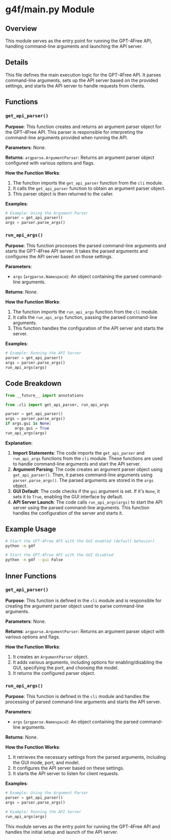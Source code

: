 #  g4f/__main__.py Module

## Overview

This module serves as the entry point for running the GPT-4Free API, handling command-line arguments and launching the API server.

## Details

This file defines the main execution logic for the GPT-4Free API. It parses command-line arguments, sets up the API server based on the provided settings, and starts the API server to handle requests from clients.

## Functions

### `get_api_parser()`

**Purpose**: This function creates and returns an argument parser object for the GPT-4Free API. This parser is responsible for interpreting the command-line arguments provided when running the API.

**Parameters**: None.

**Returns**: `argparse.ArgumentParser`: Returns an argument parser object configured with various options and flags.

**How the Function Works**:

1. The function imports the `get_api_parser` function from the `cli` module.
2. It calls the `get_api_parser` function to obtain an argument parser object.
3. This parser object is then returned to the caller.

**Examples**:

```python
# Example: Using the Argument Parser
parser = get_api_parser()
args = parser.parse_args()
```

### `run_api_args()`

**Purpose**: This function processes the parsed command-line arguments and starts the GPT-4Free API server. It takes the parsed arguments and configures the API server based on those settings.

**Parameters**:

- `args` (`argparse.Namespace`): An object containing the parsed command-line arguments.

**Returns**: None.

**How the Function Works**:

1. The function imports the `run_api_args` function from the `cli` module.
2. It calls the `run_api_args` function, passing the parsed command-line arguments.
3. This function handles the configuration of the API server and starts the server.

**Examples**:

```python
# Example: Running the API Server
parser = get_api_parser()
args = parser.parse_args()
run_api_args(args)
```

## Code Breakdown

```python
from __future__ import annotations

from .cli import get_api_parser, run_api_args

parser = get_api_parser()
args = parser.parse_args()
if args.gui is None:
    args.gui = True
run_api_args(args)
```

**Explanation**:

1. **Import Statements**: The code imports the `get_api_parser` and `run_api_args` functions from the `cli` module. These functions are used to handle command-line arguments and start the API server.
2. **Argument Parsing**: The code creates an argument parser object using `get_api_parser()`. Then, it parses command-line arguments using `parser.parse_args()`. The parsed arguments are stored in the `args` object.
3. **GUI Default**: The code checks if the `gui` argument is set. If it's `None`, it sets it to `True`, enabling the GUI interface by default.
4. **API Server Launch**: The code calls `run_api_args(args)` to start the API server using the parsed command-line arguments. This function handles the configuration of the server and starts it.

## Example Usage

```bash
# Start the GPT-4Free API with the GUI enabled (default behavior)
python -m g4f

# Start the GPT-4Free API with the GUI disabled
python -m g4f --gui False
```

## Inner Functions

### `get_api_parser()`

**Purpose**: This function is defined in the `cli` module and is responsible for creating the argument parser object used to parse command-line arguments.

**Parameters**: None.

**Returns**: `argparse.ArgumentParser`: Returns an argument parser object with various options and flags.

**How the Function Works**:

1. It creates an `ArgumentParser` object.
2. It adds various arguments, including options for enabling/disabling the GUI, specifying the port, and choosing the model.
3. It returns the configured parser object.

### `run_api_args()`

**Purpose**: This function is defined in the `cli` module and handles the processing of parsed command-line arguments and starts the API server.

**Parameters**:

- `args` (`argparse.Namespace`): An object containing the parsed command-line arguments.

**Returns**: None.

**How the Function Works**:

1. It retrieves the necessary settings from the parsed arguments, including the GUI mode, port, and model.
2. It configures the API server based on these settings.
3. It starts the API server to listen for client requests.

**Examples**:

```python
# Example: Using the Argument Parser
parser = get_api_parser()
args = parser.parse_args()

# Example: Running the API Server
run_api_args(args)
```

This module serves as the entry point for running the GPT-4Free API and handles the initial setup and launch of the API server.